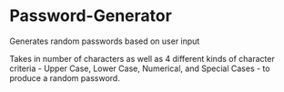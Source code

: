# Password-Generator
Generates random passwords based on user input

Takes in number of characters as well as 4 different kinds of character criteria - Upper Case, Lower Case, Numerical, and Special Cases - to produce a random password.
